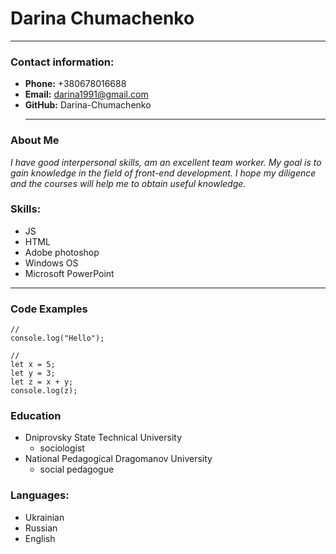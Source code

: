 # Darina Chumachenko

---

### **Contact information:**

- **Phone:** +380678016688
- **Email:** <darina1991@gmail.com>
- **GitHub:** Darina-Chumachenko
  ***

### **About Me**

_I have good interpersonal skills, am an excellent team worker. My goal is to gain knowledge in the field of front-end development. I hope my diligence and the courses will help me to obtain useful knowledge._

### **Skills:**

- JS
- HTML
- Adobe photoshop
- Windows OS
- Microsoft PowerPoint

---

### **Code Examples**

```
//
console.log("Hello");

//
let x = 5;
let y = 3;
let z = x + y;
console.log(z);
```

### **Education**

- Dniprovsky State Technical University
  - sociologist
- National Pedagogical Dragomanov University
  - social pedagogue

### **Languages:**

- Ukrainian
- Russian
- English
